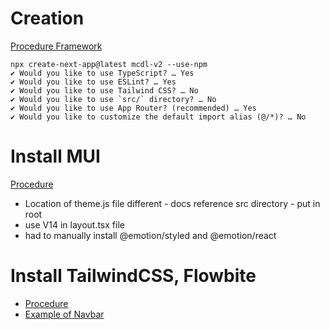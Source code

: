 # Creation
[Procedure Framework](https://nextjs.org/learn/dashboard-app/getting-started)

```
npx create-next-app@latest mcdl-v2 --use-npm 
✔ Would you like to use TypeScript? … Yes
✔ Would you like to use ESLint? … Yes
✔ Would you like to use Tailwind CSS? … No
✔ Would you like to use `src/` directory? … No 
✔ Would you like to use App Router? (recommended) … Yes
✔ Would you like to customize the default import alias (@/*)? … No
```

# Install MUI
[Procedure](https://mui.com/material-ui/integrations/nextjs/)

* Location of theme.js file different - docs reference src directory - put in root
* use V14 in layout.tsx file
* had to manually install @emotion/styled and @emotion/react


# Install TailwindCSS, Flowbite

* [Procedure](https://flowbite.com/docs/getting-started/next-js/)
* [Example of Navbar](https://www.flowbite-react.com/docs/components/navbar)